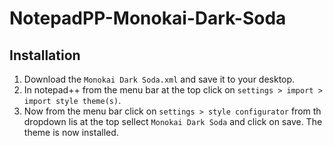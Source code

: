 # NotepadPP-Monokai-Dark-Soda
## Installation
1. Download the ``Monokai Dark Soda.xml`` and save it to your desktop.
2. In notepad++ from the menu bar at the top click on ``settings > import > import style theme(s)``.
3. Now from the menu bar click on ``settings > style configurator`` from th dropdown lis at the top sellect ``Monokai Dark Soda`` and click on save.
The theme is now installed.
